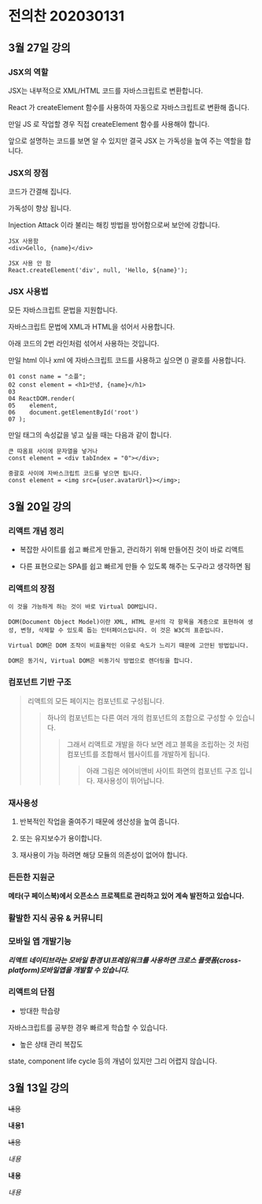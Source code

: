 # 전의찬 202030131

## 3월 27일 강의

### JSX의 역할

JSX는 내부적으로 XML/HTML 코드를 자바스크립트로 변환합니다.

React 가 createElement 함수를 사용하여 자동으로 자바스크립트로 변환해 줍니다.

만일 JS 로 작업할 경우 직접 createElement 함수를 사용해야 합니다.

앞으로 설명하는 코드를 보면 알 수 있지만 결국 JSX 는 가독성을 높여 주는 역할을 합니다.

### JSX의 장점

코드가 간결해 집니다.

가독성이 향상 됩니다.

Injection Attack 이라 불리는 해킹 방법을 방어함으로써 보안에 강합니다.

```
JSX 사용함
<div>Gello, {name}</div>

JSX 사용 안 함
React.createElement('div', null, 'Hello, ${name}');
```

### JSX 사용법

모든 자바스크립트 문법을 지원합니다.

자바스크립트 문법에 XML과 HTML을 섞어서 사용합니다.

아래 코드의 2번 라인처럼 섞어서 사용하는 것입니다.

만일 html 이나 xml 에 자바스크립트 코드를 사용하고 싶으면 () 괄호를 사용합니다.

```
01 const name = "소플";
02 const element = <h1>안녕, {name}</h1>
03
04 ReactDOM.render(
05    element,
06    document.getElementById('root')
07 );
```

만일 태그의 속성값을 넣고 싶을 때는 다음과 같이 합니다.

```
큰 따옴표 사이에 문자열을 넣거나
const element = <div tabIndex = "0"></div>;

중괄호 사이에 자바스크립트 코드를 넣으면 됩니다.
const element = <img src={user.avatarUrl}></img>;
```

## 3월 20일 강의

### 리액트 개념 정리

- 복잡한 사이트를 쉽고 빠르게 만들고, 관리하기 위해 만들어진 것이 바로 리액트

- 다른 표현으로는 SPA를 쉽고 빠르게 만들 수 있도록 해주는 도구라고 생각하면 됨

### 리액트의 장점

```
이 것을 가능하게 하는 것이 바로 Virtual DOM입니다.

DOM(Document Object Model)이란 XML, HTML 문서의 각 항목을 계층으로 표현하여 생성, 변형, 삭제할 수 있도록 돕는 인터페이스입니다. 이 것은 W3C의 표준입니다.

Virtual DOM은 DOM 조작이 비효율적인 이유로 속도가 느리기 때문에 고안된 방법입니다.

DOM은 동기식, Virtual DOM은 비동기식 방법으로 렌더링을 합니다.
```

### 컴포넌트 기반 구조

> 리액트의 모든 페이지는 컴포넌트로 구성됩니다.
>
> > 하나의 컴포넌트는 다른 여러 개의 컴포넌트의 조합으로 구성할 수 있습니다.
> >
> > > 그래서 리액트로 개발을 하다 보면 레고 블록을 조립하는 것 처럼 컴포넌트를 조합해서 웹사이트를 개발하게 됩니다.
> > >
> > > > 아래 그림은 에어비앤비 사이트 화면의 컴포넌트 구조 입니다. 재사용성이 뛰어납니다.

### 재사용성

1. 반복적인 작업을 줄여주기 때문에 생산성을 높여 줍니다.

2. 또는 유지보수가 용이합니다.

3. 재사용이 가능 하려면 해당 모듈의 의존성이 없어야 합니다.

### 든든한 지원군

**메타(구 페이스북)에서 오픈소스 프로젝트로 관리하고 있어 계속 발전하고 있습니다.**

### 활발한 지식 공유 & 커뮤니티

### 모바일 앱 개발기능

**_리액트 네이티브라는 모바일 환경 UI프레임워크를 사용하면 크로스 플랫폼(cross-platform)모바일앱을 개발할 수 있습니다._**

### 리액트의 단점

- 방대한 학습량

자바스크립트를 공부한 경우 빠르게 학습할 수 있습니다.

- 높은 상태 관리 복잡도

state, component life cycle 등의 개념이 있지만 그리 어렵지 않습니다.

## 3월 13일 강의

~~내용~~

**내용1**

~~내용~~

_내용_

**내용**

_내용_

